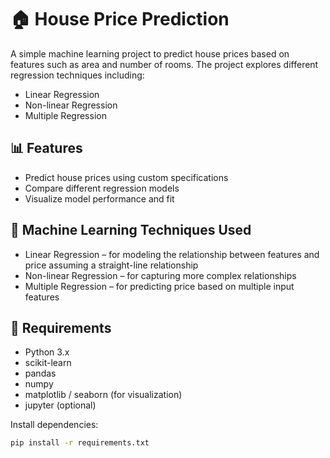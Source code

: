 # 🏠 House Price Prediction

A simple machine learning project to predict house prices based on features such as area and number of rooms. The project explores different regression techniques including:

- Linear Regression
- Non-linear Regression
- Multiple Regression

## 📊 Features

- Predict house prices using custom specifications
- Compare different regression models
- Visualize model performance and fit

## 🧠 Machine Learning Techniques Used

- Linear Regression – for modeling the relationship between features and price assuming a straight-line relationship
- Non-linear Regression – for capturing more complex relationships
- Multiple Regression – for predicting price based on multiple input features


## 📌 Requirements

- Python 3.x
- scikit-learn
- pandas
- numpy
- matplotlib / seaborn (for visualization)
- jupyter (optional)

Install dependencies:

```bash
pip install -r requirements.txt